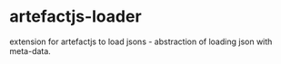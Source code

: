 artefactjs-loader
=================

extension for artefactjs to load jsons - abstraction of loading json with meta-data.
